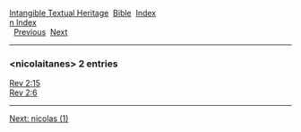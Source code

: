 [Intangible Textual Heritage](../../index)  [Bible](../index) 
[Index](index)   
[n Index](_n_)  
  [Previous](c07841)  [Next](c07843) 

------------------------------------------------------------------------

### &lt;nicolaitanes&gt; 2 entries

[Rev 2:15](../kjv/rev002.htm#015)  
[Rev 2:6](../kjv/rev002.htm#006)  

------------------------------------------------------------------------

[Next: nicolas (1)](c07843)

